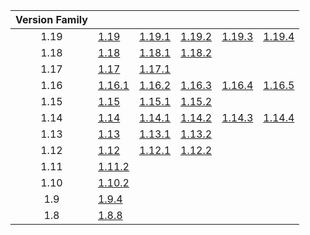 | Version Family | | | | | |
|:---:|---|---|---|---|---|
| 1.19 | [1.19](https://github.com/BaldGang/spigot-build/releases/download/20230604/spigot-1.19.jar) | [1.19.1](https://github.com/BaldGang/spigot-build/releases/download/20230604/spigot-1.19.1.jar) | [1.19.2](https://github.com/BaldGang/spigot-build/releases/download/20230604/spigot-1.19.2.jar) | [1.19.3](https://github.com/BaldGang/spigot-build/releases/download/20230604/spigot-1.19.3.jar) | [1.19.4](https://github.com/BaldGang/spigot-build/releases/download/20230604/spigot-1.19.4.jar) |
| 1.18 | [1.18](https://github.com/BaldGang/spigot-build/releases/download/20230604/spigot-1.18.jar) | [1.18.1](https://github.com/BaldGang/spigot-build/releases/download/20230604/spigot-1.18.1.jar) | [1.18.2](https://github.com/BaldGang/spigot-build/releases/download/20230604/spigot-1.18.2.jar) | | |
| 1.17 | [1.17](https://github.com/BaldGang/spigot-build/releases/download/20230604/spigot-1.17.jar) | [1.17.1](https://github.com/BaldGang/spigot-build/releases/download/20230604/spigot-1.17.1.jar) | | | |
| 1.16 | [1.16.1](https://github.com/BaldGang/spigot-build/releases/download/20230604/spigot-1.16.1.jar) | [1.16.2](https://github.com/BaldGang/spigot-build/releases/download/20230604/spigot-1.16.2.jar) | [1.16.3](https://github.com/BaldGang/spigot-build/releases/download/20230604/spigot-1.16.3.jar) | [1.16.4](https://github.com/BaldGang/spigot-build/releases/download/20230604/spigot-1.16.4.jar) | [1.16.5](https://github.com/BaldGang/spigot-build/releases/download/20230604/spigot-1.16.5.jar) |
| 1.15 | [1.15](https://github.com/BaldGang/spigot-build/releases/download/20230604/spigot-1.15.jar) | [1.15.1](https://github.com/BaldGang/spigot-build/releases/download/20230604/spigot-1.15.1.jar) | [1.15.2](https://github.com/BaldGang/spigot-build/releases/download/20230604/spigot-1.15.2.jar) | | |
| 1.14 | [1.14](https://github.com/BaldGang/spigot-build/releases/download/20230604/spigot-1.14.jar) | [1.14.1](https://github.com/BaldGang/spigot-build/releases/download/20230604/spigot-1.14.1.jar) | [1.14.2](https://github.com/BaldGang/spigot-build/releases/download/20230604/spigot-1.14.2.jar) | [1.14.3](https://github.com/BaldGang/spigot-build/releases/download/20230604/spigot-1.14.3.jar) | [1.14.4](https://github.com/BaldGang/spigot-build/releases/download/20230604/spigot-1.14.4.jar) |
| 1.13 | [1.13](https://github.com/BaldGang/spigot-build/releases/download/20230604/spigot-1.13.jar) | [1.13.1](https://github.com/BaldGang/spigot-build/releases/download/20230604/spigot-1.13.1.jar) | [1.13.2](https://github.com/BaldGang/spigot-build/releases/download/20230604/spigot-1.13.2.jar) | | |
| 1.12 | [1.12](https://github.com/BaldGang/spigot-build/releases/download/20230604/spigot-1.12.jar) | [1.12.1](https://github.com/BaldGang/spigot-build/releases/download/20230604/spigot-1.12.1.jar) | [1.12.2](https://github.com/BaldGang/spigot-build/releases/download/20230604/spigot-1.12.2.jar) | | |
| 1.11 | [1.11.2](https://github.com/BaldGang/spigot-build/releases/download/20230604/spigot-1.11.2.jar) | | | | |
| 1.10 | [1.10.2](https://github.com/BaldGang/spigot-build/releases/download/20230604/spigot-1.10.2.jar) | | | | |
| 1.9 | [1.9.4](https://github.com/BaldGang/spigot-build/releases/download/20230604/spigot-1.9.4.jar) | | | | |
| 1.8 | [1.8.8](https://github.com/BaldGang/spigot-build/releases/download/20230604/spigot-1.8.8.jar) | | | | |
